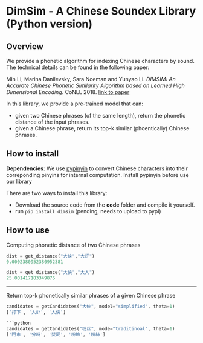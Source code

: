 # DimSim - A Chinese Soundex Library (Python version)

## Overview
We provide a phonetic algorithm for indexing Chinese characters by sound. The technical details can be found in the following paper:

Min Li, Marina Danilevsky, Sara Noeman and Yunyao Li. *DIMSIM: An Accurate Chinese Phonetic Similarity Algorithm based on Learned High Dimensional Encoding*. CoNLL 2018. [link to paper](https://underconstruction)

In this library, we provide a pre-trained model that can:
- given two Chinese phrases (of the same length), return the phonetic distance of the input phrases.
- given a Chinese phrase, return its top-k similar (phoentically) Chinese phrases.



## How to install

**Dependencies**: We use [pypinyin](https://github.com/mozillazg/python-pinyin) to convert Chinese characters into their correponding pinyins for internal computation. Install pypinyin before use our library

There are two ways to install this library:
- Download the source code from the **code** folder and compile it yourself.
- run `pip install dimsim` (pending, needs to upload to pypi)


## How to use

Computing phonetic distance of two Chinese phrases
```python
dist = get_distance("大侠","大虾")
0.0002380952380952381

dist = get_distance("大侠","大人")
25.001417183349876
```
***
Return top-k phonetically similar phrases of a given Chinese phrase
```python
candidates = getCandidates("大侠", model="simplified", theta=1)
['打下', '大虾', '大侠']

```python
candidates = getCandidates("粉丝", mode="traditinoal", theta=1)
['門市', '分時', '焚屍', '粉飾', '粉絲']
```

